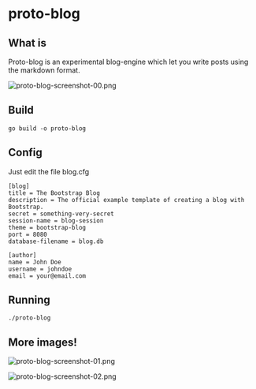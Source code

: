 # proto-blog

## What is
Proto-blog is an experimental blog-engine which let you write posts using the markdown format.

![proto-blog-screenshot-00.png](https://github.com/maiconio/proto-blog/blob/master/screenshots/proto-blog-screenshot-00.png)

## Build

```
go build -o proto-blog
```

## Config
Just edit the file blog.cfg
```
[blog]
title = The Bootstrap Blog
description = The official example template of creating a blog with Bootstrap.
secret = something-very-secret
session-name = blog-session
theme = bootstrap-blog
port = 8080
database-filename = blog.db

[author]
name = John Doe
username = johndoe
email = your@email.com
```


## Running
```
./proto-blog
```

## More images!
![proto-blog-screenshot-01.png](https://github.com/maiconio/proto-blog/blob/master/screenshots/proto-blog-screenshot-01.png)

![proto-blog-screenshot-02.png](https://github.com/maiconio/proto-blog/blob/master/screenshots/proto-blog-screenshot-02.png)
